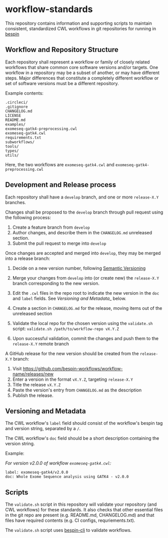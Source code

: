 # workflow-standards

This repository contains information and supporting scripts to maintain consistent, standardized CWL workflows in git repositories for running in [bespin](https://github.com/Duke-GCB/bespin)

## Workflow and Repository Structure

Each repository shall represent a workflow or family of closely related workflows that share common core software versions and/or targets. One workflow in a repository may be a subset of another, or may have different steps. Major differences that constitute a completely different workflow or set of software versions must be a different repository.

Example contents:

```
.circleci/
.gitignore
CHANGELOG.md
LICENSE
README.md
examples/
exomeseq-gatk4-preprocessing.cwl
exomeseq-gatk4.cwl
requirements.txt
subworkflows/
tools/
types/
utils/
```

Here, the two workflows are `exomeseq-gatk4.cwl` and `exomeseq-gatk4-preprocessing.cwl`


## Development and Release process

Each repository shall have a `develop` branch, and one or more `release-X.Y` branches.

Changes shall be proposed to the `develop` branch through pull request using the following process:

1. Create a feature branch from `develop`
2. Author changes, and describe them in the `CHANGELOG.md` unreleased section.
3. Submit the pull request to merge into `develop`

Once changes are accepted and merged into `develop`, they may be merged into a release branch:

1. Decide on a new version number, following [Semantic Versioning](http://semver.org)
2. Merge your changes from `develop` into (or create new) the `release-X.Y` branch corresponding to the new  version.
3. Edit the `.cwl` files in the repo root to indicate the new version in the `doc` and `label` fields. See _Versioning and Metadata__ below.
4. Create a section in `CHANGELOG.md` for the release, moving items out of the unreleased section
5. Validate the local repo for the chosen version using the `validate.sh` script: `validate.sh /path/to/workflow-repo vX.Y.Z`

6. Upon successful validation, commit the changes and push them to the `release-X.Y` remote branch

A GitHub release for the new version should be created from the `release-X.Y` branch:

1. Visit https://github.com/bespin-workflows/workflow-name/releases/new
2. Enter a version in the format `vX.Y.Z`, targeting `release-X.Y`
3. Title the release `vX.Y.Z`
4. Paste the version's entry from `CHANGELOG.md` as the description
5. Publish the release.

## Versioning and Metadata

The CWL workflow's `label` field should consist of the workflow's bespin tag and version string, separated by a `/`.

The CWL workflow's `doc` field should be a short description containing the version string.

Example:

*For version v2.0.0 of workflow `exomeseq-gatk4.cwl`:*

```
label: exomeseq-gatk4/v2.0.0
doc: Whole Exome Sequence analysis using GATK4 - v2.0.0
```

## Scripts

The `validate.sh` script in this repository will validate your repository (and CWL workflows) for these standards. It also checks that other essential files in the git repo are present (e.g. README.md, CHANGELOG.md) and that files have required contents (e.g. CI configs, requriements.txt).

The `validate.sh` script uses [bespin-cli](https://github.com/duke-gcb/bespin-cli) to validate workflows.


